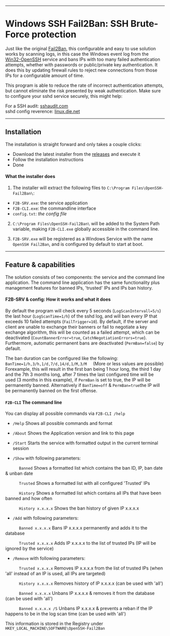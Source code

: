 ___
# Windows SSH Fail2Ban: SSH Brute-Force protection 

Just like the original [Fail2Ban](https://github.com/fail2ban/fail2ban), this configurable and easy to use solution works by scanning
logs, in this case the Windows event log from the [Win32-OpenSSH](https://github.com/PowerShell/Win32-OpenSSH) service and bans IPs with
too many failed authentication attempts, whether with passwords or public/private key authentication. It does this by updating firewall rules
to reject new connections from those IPs for a configurable amount of time.

This program is able to reduce the rate of incorrect authentication
attempts, but cannot eliminate the risk presented by weak authentication.
Make sure to configure your sshd service securely, this might help:

For a SSH audit: [sshaudit.com](https://www.sshaudit.com/)                      
sshd config reverence: [linux.die.net](https://linux.die.net/man/5/ssh_config)

___

## Installation

The installation is straight forward and only takes a couple clicks:

- Download the latest installer from the [releases](https://github.com/backslashspace/Windows-SSH-Fail2Ban/releases) and execute it
- Follow the installation instructions
- Done

#### What the installer does
1. The installer will extract the following files to `C:\Program Files\OpenSSH-Fail2Ban\`:

  - `F2B-SRV.exe`: the service application
  - `F2B-CLI.exe`: the commandline interface
  - `config.txt`: _the config file_

2. `C:\Program Files\OpenSSH-Fail2Ban\` will be added to the System Path variable, making `F2B-CLI.exe` globally accessible in the command line.

3. `F2B-SRV.exe` will be registered as a Windows Service with the name `OpenSSH Fail2Ban`, and is configured by default to start at boot.
___

## Feature & capabilities
The solution consists of two components: the service and the command line application.
The command line application has the same functionality plus management 
features for banned IPs, 'trusted' IPs and IPs ban history.

#### F2B-SRV & config: How it works and what it does

By default the program will check every 5 seconds (`LogScanIntervall=5/s`) the last hour (`LogScanTime=1/h`) of the sshd log, and will ban every IP that exceeds 10 failed attempts (`FailTrigger=10`). 
By default, if the server and client are unable to exchange their banners or fail to negotiate a key exchange algorithm, this will be counted as a failed attempt, which can be deactivated (`CountBannerError=true`, 
`CatchNegotiationErrors=true`).
Furthermore, automatic permanent bans are deactivated (`PermBan=false`) by default.

The ban duration can be configured like the following:
`BanTime=1/h,3/h,1/d,7/d,14/d,1/M,3/M`&nbsp;&nbsp;&nbsp;&nbsp;&nbsp;(More or less values are possible)
Forexample, this will result in the first ban being 1 hour long, the third 1 day and the 7th 3 months long, after 7 times the last configured time will be used (3 months in this example), if `PermBan` is set to true, the IP will be permanently banned.
Alternatively if `BanTime=off` & `PermBan=true`the IP will be permanently banned on the first offense.

#### `F2B-CLI` The command line

You can display all possible commands via `F2B-CLI /help`

- `/Help` Shows all possible commands and format
- `/About` Shows the Application version and link to this page
- `/Start` Starts the service with formatted output in the current terminal session

- `/Show` with following parameters:

&nbsp;&nbsp;&nbsp;&nbsp;&nbsp;&nbsp;&nbsp;&nbsp;&nbsp;&nbsp; `Banned` Shows a formatted list which contains the ban ID, IP, ban date & unban date

&nbsp;&nbsp;&nbsp;&nbsp;&nbsp;&nbsp;&nbsp;&nbsp;&nbsp;&nbsp; `Trusted` Shows a formatted list with all configured 'Trusted' IPs

&nbsp;&nbsp;&nbsp;&nbsp;&nbsp;&nbsp;&nbsp;&nbsp;&nbsp;&nbsp; `History` Shows a formatted list which contains all IPs that have been banned and how often

&nbsp;&nbsp;&nbsp;&nbsp;&nbsp;&nbsp;&nbsp;&nbsp;&nbsp;&nbsp; `History x.x.x.x` Shows the ban history of given IP x.x.x.x

- `/Add` with following parameters:

&nbsp;&nbsp;&nbsp;&nbsp;&nbsp;&nbsp;&nbsp;&nbsp;&nbsp;&nbsp; `Banned x.x.x.x` Bans IP x.x.x.x permanently and adds it to the database

&nbsp;&nbsp;&nbsp;&nbsp;&nbsp;&nbsp;&nbsp;&nbsp;&nbsp;&nbsp; `Trusted x.x.x.x` Adds IP x.x.x.x to the list of trusted IPs (IP will be ignored by the service)

- `/Remove` with following parameters:

&nbsp;&nbsp;&nbsp;&nbsp;&nbsp;&nbsp;&nbsp;&nbsp;&nbsp;&nbsp; `Trusted x.x.x.x` Removes IP x.x.x.x from the list of trusted IPs (when 'all' instead of an IP is used, all IPs are targeted)

&nbsp;&nbsp;&nbsp;&nbsp;&nbsp;&nbsp;&nbsp;&nbsp;&nbsp;&nbsp; `History x.x.x.x` Removes history of IP x.x.x.x (can be used with 'all')

&nbsp;&nbsp;&nbsp;&nbsp;&nbsp;&nbsp;&nbsp;&nbsp;&nbsp;&nbsp; `Banned x.x.x.x` Unbans IP x.x.x.x & removes it from the database (can be used with 'all')

&nbsp;&nbsp;&nbsp;&nbsp;&nbsp;&nbsp;&nbsp;&nbsp;&nbsp;&nbsp; `Banned x.x.x.x /S` Unbans IP x.x.x.x & prevents a reban if the IP happens to be in the log scan time (can be used with 'all')


This information is stored in the Registry under `HKEY_LOCAL_MACHINE\SOFTWARE\OpenSSH-Fail2Ban`
